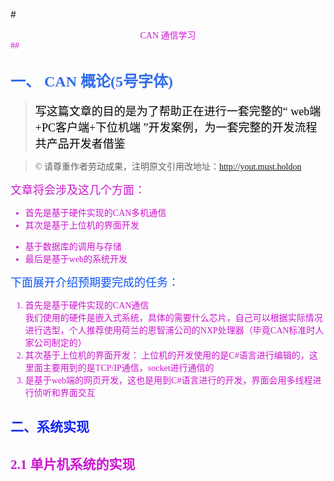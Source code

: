 #<center> <font color=#cd16d1 face="黑体"> CAN 通信学习 <font> </center> ##
## <font color=#316ceb size=5 face="SimSun"> 一、 CAN 概论(5号字体) </font> ##
><font color=#000000 size=4 >写这篇文章的目的是为了帮助正在进行一套完整的“ web端+PC客户端+下位机端 ”开发案例，为一套完整的开发流程共产品开发者借鉴 </font>   

> &copy; 请尊重作者劳动成果，注明原文引用改地址：http://yout.must.holdon

<font size=4>文章将会涉及这几个方面：</font>  

+ 首先是基于硬件实现的CAN多机通信
+ 其次是基于上位机的界面开发
* 基于数据库的调用与存储
* 最后是基于web的系统开发  

<font color=#0c55f7 size=4>下面展开介绍预期要完成的任务：</font>  
1. 首先是基于硬件实现的CAN通信  
   我们使用的硬件是嵌入式系统，具体的需要什么芯片，自己可以根据实际情况进行选型，个人推荐使用荷兰的恩智浦公司的NXP处理器（毕竟CAN标准时人家公司制定的）  
2. 其次基于上位机的界面开发：
   上位机的开发使用的是C#语言进行编辑的，这里面主要用到的是TCP/IP通信，socket进行通信的
3. 是基于web端的网页开发，这也是用到C#语言进行的开发，界面会用多线程进行侦听和界面交互

## <font color=#1626f5 face="SimSun"> 二、系统实现 </font>

## 2.1 单片机系统的实现
